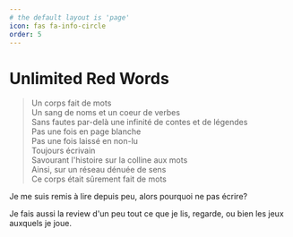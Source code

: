 ```yaml
---
# the default layout is 'page'
icon: fas fa-info-circle
order: 5
---
```


# Unlimited Red Words

>  Un corps fait de mots<br />
>  Un sang de noms et un coeur de verbes<br />
>  Sans fautes par-delà une infinité de contes et de légendes<br />
>  Pas une fois en page blanche<br />
>  Pas une fois laissé en non-lu<br />
>  Toujours écrivain<br />
>  Savourant l'histoire sur la colline aux mots<br />
>  Ainsi, sur un réseau dénuée de sens<br />
>  Ce corps était sûrement fait de mots<br />

Je me suis remis à lire depuis peu, alors pourquoi ne pas écrire?

Je fais aussi la review d'un peu tout ce que je lis, regarde, ou bien les jeux auxquels je joue.

